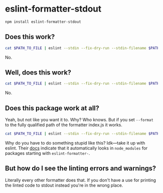 # eslint-formatter-stdout

```bash
npm install eslint-formatter-stdout
```

## Does this work?

```bash
cat $PATH_TO_FILE | eslint --stdin --fix-dry-run --stdin-filename $PATH_TO_FILE --format stdout
```

No.

## Well, does this work?

```bash
cat $PATH_TO_FILE | eslint --stdin --fix-dry-run --stdin-filename $PATH_TO_FILE --format eslint-formatter-stdout
```

No.

## Does this package work at all?

Yeah, but not like you want it to. Why? Who knows. But if you set `--format` to the fully qualified path of the formatter index.js it works.
```bash
cat $PATH_TO_FILE | eslint --stdin --fix-dry-run --stdin-filename $PATH_TO_FILE --format "$PATH_TO_NODE_MODULES/eslint-formatter-stdout/src/index.js"
```

Why do you have to do something stupid like this? Idk—take it up with eslint. Their [docs](https://eslint.org/docs/latest/extend/custom-formatters#packaging-a-custom-formatter) indicate that it automatically looks in `node_modules` for packages starting with `eslint-formatter-`.

## But how do I see the linting errors and warnings?

Literally every other formatter does that. If you don't have a use for printing the linted code to stdout instead you're in the wrong place.
